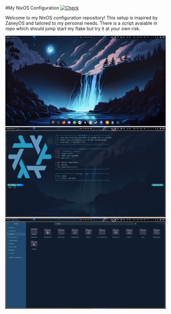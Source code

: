 #My NixOS Configuration [![Check](https://github.com/Rishabh5321/nix-dotfiles/actions/workflows/flake_check.yaml/badge.svg?event=push)](https://github.com/Rishabh5321/nix-dotfiles/actions/workflows/flake_check.yaml)

Welcome to my NixOS configuration repository! This setup is inspired by ZaneyOS and tailored to my personal needs. There is a script avaiable in repo which should jump start my flake but try it at your own risk.



![Screenshot 1](screenshot/screenshot_1.png)
![Screenshot 2](screenshot/screenshot_2.png)
![Screenshot 3](screenshot/screenshot_3.png)
